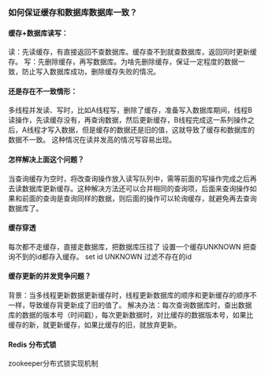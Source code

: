 ### 如何保证缓存和数据库数据库一致？
#### 缓存+数据库读写：
读：先读缓存，有直接返回不查数据库。缓存查不到就查数据库，返回同时更新缓存。
写：先删除缓存，再写数据库。为啥先删除缓存，保证一定程度的数据一致，防止写入数据库成功，删除缓存失败的情况。
#### 还是存在不一致情形：
多线程并发读、写时，比如A线程写，删除了缓存，准备写入数据库期间，线程B读操作，先读缓存没有，再查询数据，然后更新缓存，B线程完成这一系列操作之后，A线程才写入数据，但是缓存的数据还是旧的值，这就导致了缓存和数据库的数据不一致。
这种情况在读并发高的情况写容易出现。
#### 怎样解决上面这个问题？
当查询缓存为空时，将改查询操作放入读写队列中，需等前面的写操作完成之后再去读数据库更新缓存。这种解决方法还可以合并相同的查询项，后面来查询操作如果和前面的查询是查询同样的数据，则后面的操作可以轮询缓存，就避免再去查询数据库了。

#### 缓存穿透
每次都不走缓存，直接走数据库，把数据库压挂了
设置一个缓存UNKNOWN 把查询不到的id都存入缓存。 set id UNKNOWN
过滤不存在的id

#### 缓存更新的并发竞争问题？
背景：当多线程更新数据更新缓存时，线程更新数据库的顺序和更新缓存的顺序不一样，导致缓存背更新成了旧的值了。
解决办法：每次查询数据库时，查出数据库的数据的版本号（时间戳），每次更新数据时，对比缓存的数据版本号，如果比缓存的新，就更新缓存，如果比缓存的旧，就放弃更新。

#### Redis 分布式锁
zookeeper分布式锁实现机制